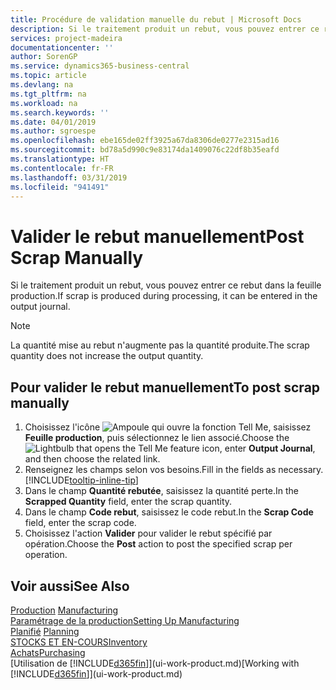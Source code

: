 ```yaml
---
title: Procédure de validation manuelle du rebut | Microsoft Docs
description: Si le traitement produit un rebut, vous pouvez entrer ce rebut dans la feuille production. Remarquez que la quantité perte n'augmente pas la quantité produite.
services: project-madeira
documentationcenter: ''
author: SorenGP
ms.service: dynamics365-business-central
ms.topic: article
ms.devlang: na
ms.tgt_pltfrm: na
ms.workload: na
ms.search.keywords: ''
ms.date: 04/01/2019
ms.author: sgroespe
ms.openlocfilehash: ebe165de02ff3925a67da8306de0277e2315ad16
ms.sourcegitcommit: bd78a5d990c9e83174da1409076c22df8b35eafd
ms.translationtype: HT
ms.contentlocale: fr-FR
ms.lasthandoff: 03/31/2019
ms.locfileid: "941491"
---
```

# <a name="post-scrap-manually"></a><span data-ttu-id="7e8c7-104">Valider le rebut manuellement</span><span class="sxs-lookup"><span data-stu-id="7e8c7-104">Post Scrap Manually</span></span>
<span data-ttu-id="7e8c7-105">Si le traitement produit un rebut, vous pouvez entrer ce rebut dans la feuille production.</span><span class="sxs-lookup"><span data-stu-id="7e8c7-105">If scrap is produced during processing, it can be entered in the output journal.</span></span> 

> [!NOTE]
> <span data-ttu-id="7e8c7-106">La quantité mise au rebut n'augmente pas la quantité produite.</span><span class="sxs-lookup"><span data-stu-id="7e8c7-106">The scrap quantity does not increase the output quantity.</span></span>  

## <a name="to-post-scrap-manually"></a><span data-ttu-id="7e8c7-107">Pour valider le rebut manuellement</span><span class="sxs-lookup"><span data-stu-id="7e8c7-107">To post scrap manually</span></span>  
1. <span data-ttu-id="7e8c7-108">Choisissez l'icône ![Ampoule qui ouvre la fonction Tell Me](media/ui-search/search_small.png "Dites-moi ce que vous voulez faire"), saisissez **Feuille production**, puis sélectionnez le lien associé.</span><span class="sxs-lookup"><span data-stu-id="7e8c7-108">Choose the ![Lightbulb that opens the Tell Me feature](media/ui-search/search_small.png "Tell me what you want to do") icon, enter **Output Journal**, and then choose the related link.</span></span>  
2. <span data-ttu-id="7e8c7-109">Renseignez les champs selon vos besoins.</span><span class="sxs-lookup"><span data-stu-id="7e8c7-109">Fill in the fields as necessary.</span></span> [!INCLUDE[tooltip-inline-tip](includes/tooltip-inline-tip_md.md)]  
3. <span data-ttu-id="7e8c7-110">Dans le champ **Quantité rebutée**, saisissez la quantité perte.</span><span class="sxs-lookup"><span data-stu-id="7e8c7-110">In the **Scrapped Quantity** field, enter the scrap quantity.</span></span>  
4. <span data-ttu-id="7e8c7-111">Dans le champ **Code rebut**, saisissez le code rebut.</span><span class="sxs-lookup"><span data-stu-id="7e8c7-111">In the **Scrap Code** field, enter the scrap code.</span></span>  
5. <span data-ttu-id="7e8c7-112">Choisissez l'action **Valider** pour valider le rebut spécifié par opération.</span><span class="sxs-lookup"><span data-stu-id="7e8c7-112">Choose the **Post** action to post the specified scrap per operation.</span></span>  

## <a name="see-also"></a><span data-ttu-id="7e8c7-113">Voir aussi</span><span class="sxs-lookup"><span data-stu-id="7e8c7-113">See Also</span></span>  
<span data-ttu-id="7e8c7-114">[Production](production-manage-manufacturing.md)  </span><span class="sxs-lookup"><span data-stu-id="7e8c7-114">[Manufacturing](production-manage-manufacturing.md)  </span></span>  
[<span data-ttu-id="7e8c7-115">Paramétrage de la production</span><span class="sxs-lookup"><span data-stu-id="7e8c7-115">Setting Up Manufacturing</span></span>](production-configure-production-processes.md)  
<span data-ttu-id="7e8c7-116">[Planifié](production-planning.md)    </span><span class="sxs-lookup"><span data-stu-id="7e8c7-116">[Planning](production-planning.md)    </span></span>  
[<span data-ttu-id="7e8c7-117">STOCKS ET EN-COURS</span><span class="sxs-lookup"><span data-stu-id="7e8c7-117">Inventory</span></span>](inventory-manage-inventory.md)  
[<span data-ttu-id="7e8c7-118">Achats</span><span class="sxs-lookup"><span data-stu-id="7e8c7-118">Purchasing</span></span>](purchasing-manage-purchasing.md)  
<span data-ttu-id="7e8c7-119">[Utilisation de [!INCLUDE[d365fin](includes/d365fin_md.md)]](ui-work-product.md)</span><span class="sxs-lookup"><span data-stu-id="7e8c7-119">[Working with [!INCLUDE[d365fin](includes/d365fin_md.md)]](ui-work-product.md)</span></span>
